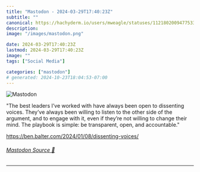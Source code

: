 ```yaml
---
title: "Mastodon - 2024-03-29T17:40:23Z"
subtitle: ""
canonical: https://hachyderm.io/users/mweagle/statuses/112180200947753384
description:
image: "/images/mastodon.png"

date: 2024-03-29T17:40:23Z
lastmod: 2024-03-29T17:40:23Z
image: ""
tags: ["Social Media"]

categories: ["mastodon"]
# generated: 2024-10-23T18:04:53-07:00
---
```

![Mastodon](/images/mastodon.png)

<p>&quot;The best leaders I’ve worked with have always been open to dissenting voices. They’ve always been willing to listen to the other side of the argument, and to engage with it, even if they’re not willing to change their mind. The playbook is simple: be transparent, open, and accountable.&quot;</p><p><a href="https://ben.balter.com/2024/01/08/dissenting-voices/" target="_blank" rel="nofollow noopener noreferrer" translate="no"><span class="invisible">https://</span><span class="ellipsis">ben.balter.com/2024/01/08/diss</span><span class="invisible">enting-voices/</span></a></p>


###### [Mastodon Source 🐘](https://hachyderm.io/@mweagle/112180200947753384)

___
